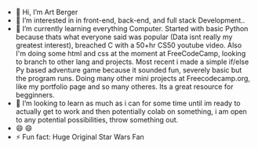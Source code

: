 - 👋 Hi, I’m Art Berger
- 👀 I’m interested in in front-end, back-end, and full stack Development..
- 🌱 I’m currently learning everything Computer. Started with basic Python because thats what everyone said was popular (Data isnt really my greatest interest), breached C with a 50+hr CS50 youtube video. Also I'm doing some html and css at the moment at FreeCodeCamp, looking to branch to other lang and projects. Most recent i made a simple if/else Py based adventure game because it sounded fun, severely basic but the program runs. Doing many other mini projects at Freecodecamp.org, like my portfolio page and so many otheres. Its a great resource for begginners.
- 💞️ I’m looking to learn as much as i can for some time until im ready to actually get to work and then potentially colab on something, i am open to any potential possibilities, throw something out.
- 😄 😄
- ⚡ Fun fact: Huge Original Star Wars Fan

<!---
ArtBerger88/ArtBerger88 is a ✨ special ✨ repository because its `README.md` (this file) appears on your GitHub profile.
You can click the Preview link to take a look at your changes.
--->
